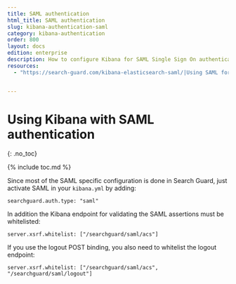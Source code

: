 ```yaml
---
title: SAML authentication
html_title: SAML authentication
slug: kibana-authentication-saml
category: kibana-authentication
order: 800
layout: docs
edition: enterprise
description: How to configure Kibana for SAML Single Sign On authentication and IdP integrations.
resources:
  - "https://search-guard.com/kibana-elasticsearch-saml/|Using SAML for Kibana Single Sign-On (blogpost)"


---
```

<!---
Copyright 2019 floragunn GmbH
-->

# Using Kibana with SAML authentication
{: .no_toc}

{% include toc.md %}

Since most of the SAML specific configuration is done in Search Guard, just activate SAML in your `kibana.yml` by adding:

```
searchguard.auth.type: "saml"
```

In addition the Kibana endpoint for validating the SAML assertions must be whitelisted:

```
server.xsrf.whitelist: ["/searchguard/saml/acs"]
```

If you use the logout POST binding, you also need to whitelist the logout endpoint:

```
server.xsrf.whitelist: ["/searchguard/saml/acs", "/searchguard/saml/logout"]
```
